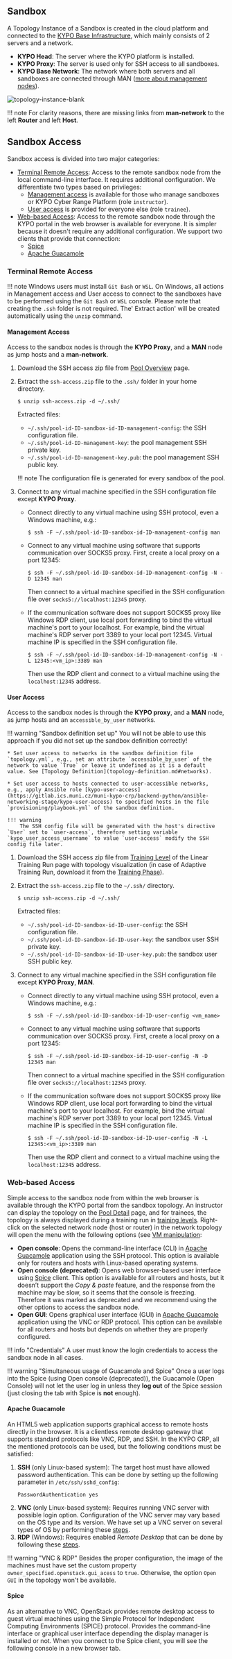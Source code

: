 ## Sandbox

A Topology Instance of a Sandbox is created in the cloud platform and connected to the [KYPO Base Infrastructure](../../installation-guide/installation-guide-overview.md), which mainly consists of 2 servers and a network.

* **KYPO Head**: The server where the KYPO platform is installed.
* **KYPO Proxy**: The server is used only for SSH access to all sandboxes.
* **KYPO Base Network**: The network where both servers and all sandboxes are connected through MAN ([more about management nodes](topology-instance.md#topology-instance-management)).

![topology-instance-blank](../../img/user-guide-advanced/sandboxes/topology-instance-blank.png)

!!! note
    For clarity reasons, there are missing links from **man-network** to the left **Router** and left **Host**.

## Sandbox Access

Sandbox access is divided into two major categories: 

* [Terminal Remote Access](#terminal-remote-access):  Access to the remote sandbox node from the local command-line interface. It requires additional configuration. We differentiate two types based on privileges:
     * [Management access](#management-access) is available for those who manage sandboxes or KYPO Cyber Range Platform (role `instructor`). 
     * [User access](#user-access) is provided for everyone else (role `trainee`).
* [Web-based Access](#web-based-access): Access to the remote sandbox node through the KYPO portal in the web browser is available for everyone. It is simpler because it doesn't require any additional configuration. We support two clients that provide that connection: 
    * [Spice](#spice)
    * [Apache Guacamole](#apache-guacamole) 


### Terminal Remote Access

!!! note
    Windows users must install `Git Bash` or `WSL`. On Windows, all actions in Management access and User access to connect to the sandboxes have to be performed using the `Git Bash` or `WSL` console. Please note that creating the `.ssh` folder is not required. The' Extract action' will be created automatically using the `unzip` command.


#### Management Access

Access to the sandbox nodes is through the **KYPO Proxy**, and a **MAN** node as jump hosts and a **man-network**.

1. Download the SSH access zip file from [Pool Overview](../../user-guide-basic/sandbox-agenda/pool.md#pool-overview) page.

2. Extract the `ssh-access.zip` file to the `.ssh/` folder in your home directory.

    ```shell
    $ unzip ssh-access.zip -d ~/.ssh/
    ```

    Extracted files:

    * `~/.ssh/pool-id-ID-sandbox-id-ID-management-config`: the SSH configuration file.
    * `~/.ssh/pool-id-ID-management-key`: the pool management SSH private key.
    * `~/.ssh/pool-id-ID-management-key.pub`: the pool management SSH public key.

    !!! note
        The configuration file is generated for every sandbox of the pool.

3. Connect to any virtual machine specified in the SSH configuration file except **KYPO Proxy**.

    * Connect directly to any virtual machine using SSH protocol, even a Windows machine, e.g.:

        ```shell
        $ ssh -F ~/.ssh/pool-id-ID-sandbox-id-ID-management-config man
        ```

    * Connect to any virtual machine using software that supports communication over SOCKS5 proxy.
        First, create a local proxy on a port 12345:

        ```shell
        $ ssh -F ~/.ssh/pool-id-ID-sandbox-id-ID-management-config -N -D 12345 man
        ```

        Then connect to a virtual machine specified in the SSH configuration file over `socks5://localhost:12345` proxy.

    * If the communication software does not support SOCKS5 proxy like Windows RDP client,
      use local port forwarding to bind the virtual machine's port to your localhost.
      For example, bind the virtual machine's RDP server port 3389 to your local port 12345.
      Virtual machine IP is specified in the SSH configuration file.

        ```shell
        $ ssh -F ~/.ssh/pool-id-ID-sandbox-id-ID-management-config -N -L 12345:<vm_ip>:3389 man
        ```

        Then use the RDP client and connect to a virtual machine using the `localhost:12345` address.

#### User Access
Access to the sandbox nodes is through the **KYPO proxy**, and a **MAN** node, as jump hosts and an `accessible_by_user` networks.

!!! warning "Sandbox definition set up"
    You will not be able to use this approach if you did not set up the sandbox definition correctly!

    * Set user access to networks in the sandbox definition file `topology.yml`, e.g., set an attribute `accessible_by_user` of the network to value `True` or leave it undefined as it is a default value. See [Topology Definition](topology-definition.md#networks).

    * Set user access to hosts connected to user-accessible networks, e.g., apply Ansible role [kypo-user-access](https://gitlab.ics.muni.cz/muni-kypo-crp/backend-python/ansible-networking-stage/kypo-user-access) to specified hosts in the file `provisioning/playbook.yml` of the sandbox definition.

    !!! warning
        The SSH config file will be generated with the host's directive `User` set to `user-access`, therefore setting variable `kypo_user_access_username` to value `user-access` modify the SSH config file later.

1. Download the SSH access zip file from [Training Level](../../user-guide-basic/training-agenda/training-run/linear-training-run.md#3-training-level) of the Linear Training Run page with topology visualization (in case of Adaptive Training Run, download it from the [Training Phase](../../user-guide-basic/training-agenda/training-run/adaptive-training-run.md#3-training-phase)).

2. Extract the `ssh-access.zip` file to the `~/.ssh/` directory.

    ```shell
    $ unzip ssh-access.zip -d ~/.ssh/
    ```

    Extracted files:

    * `~/.ssh/pool-id-ID-sandbox-id-ID-user-config`: the SSH configuration file.
    * `~/.ssh/pool-id-ID-sandbox-id-ID-user-key`: the sandbox user SSH private key.
    * `~/.ssh/pool-id-ID-sandbox-id-ID-user-key.pub`: the sandbox user SSH public key.

3. Connect to any virtual machine specified in the SSH configuration file except **KYPO Proxy**, **MAN**.

   * Connect directly to any virtual machine using SSH protocol, even a Windows machine, e.g.:

       ```shell
       $ ssh -F ~/.ssh/pool-id-ID-sandbox-id-ID-user-config <vm_name>
       ```

   * Connect to any virtual machine using software that supports communication over SOCKS5 proxy.
     First, create a local proxy on a port 12345:

       ```shell
       $ ssh -F ~/.ssh/pool-id-ID-sandbox-id-ID-user-config -N -D 12345 man
       ```

     Then connect to a virtual machine specified in the SSH configuration file over `socks5://localhost:12345` proxy.

   * If the communication software does not support SOCKS5 proxy like Windows RDP client,
     use local port forwarding to bind the virtual machine's port to your localhost.
     For example, bind the virtual machine's RDP server port 3389 to your local port 12345.
     Virtual machine IP is specified in the SSH configuration file.

       ```shell
       $ ssh -F ~/.ssh/pool-id-ID-sandbox-id-ID-user-config -N -L 12345:<vm_ip>:3389 man
       ```

     Then use the RDP client and connect to a virtual machine using the `localhost:12345` address.

### Web-based Access
Simple access to the sandbox node from within the web browser is available through the KYPO portal from the sandbox topology. An instructor can display the topology on the [Pool Detail](../../user-guide-basic/sandbox-agenda/pool.md#pool-detail) page, and for trainees, the topology is always displayed during a training run in [training levels](../../user-guide-basic/training-agenda/training-run/linear-training-run.md#3-training-level). Right-click on the selected network node (host or router) in the network topology will open the menu with the following options (see [VM manipulation](../../user-guide-basic/training-agenda/training-run/linear-training-run.md#vm-manipulation):

* **Open console**: Opens the command-line interface (CLI) in [Apache Guacamole](#apache-guacamole) application using the SSH protocol. This option is available only for routers and hosts with Linux-based operating systems. 
* **Open console (deprecated)**: Opens web browser-based user interface using [Spice](#spice) client. This option is available for all routers and hosts, but it doesn’t support the *Copy & paste* feature, and the response from the machine may be slow, so it seems that the console is freezing. Therefore it was marked as deprecated and we recommend using the other options to access the sandbox node.
* **Open GUI**: Opens graphical user interface (GUI) in [Apache Guacamole](#apache-guacamole) application using the VNC or RDP protocol. This option can be available for all routers and hosts but depends on whether they are properly configured.

!!! info "Credentials"
    A user must know the login credentials to access the sandbox node in all cases. 

!!! warning "Simultaneous usage of Guacamole and Spice"
    Once a user logs into the Spice (using Open console (deprecated)), the Guacamole (Open Console) will not let the user log in unless they **log out** of the Spice session (just closing the tab with Spice is **not** enough).

#### Apache Guacamole
An HTML5 web application supports graphical access to remote hosts directly in the browser. It is a clientless remote desktop gateway that supports standard protocols like VNC, RDP, and SSH. In the KYPO CRP, all the mentioned protocols can be used, but the following conditions must be satisfied:

1. **SSH** (only Linux-based system): The target host must have allowed password authentication. This can be done by setting up the following parameter in `/etc/ssh/sshd_config`: 
      ```
      PasswordAuthentication yes
      ```
2. **VNC** (only Linux-based system): Requires running VNC server with possible login option. Configuration of the VNC server may vary based on the OS type and its version. We have set up a VNC server on several types of OS by performing these [steps](https://gitlab.ics.muni.cz/muni-kypo-images/image-template/-/blob/master/REMOTE-ACCESS.md#vnc-linux).
3. **RDP** (Windows): Requires enabled *Remote Desktop* that can be done by following these [steps](https://gitlab.ics.muni.cz/muni-kypo-images/image-template/-/blob/master/REMOTE-ACCESS.md#rdp-windows). 

!!! warning "VNC & RDP" 
    Besides the proper configuration, the image of the machines must have set the custom property `owner_specified.openstack.gui_acess` to `true`. Otherwise, the option `Open GUI` in the topology won't be available. 

#### Spice
As an alternative to VNC, OpenStack provides remote desktop access to guest virtual machines using the Simple Protocol for Independent Computing Environments (SPICE) protocol. Provides the command-line interface or graphical user interface depending the display manager is installed or not. When you connect to the Spice client, you will see the following console in a new browser tab. 
       

